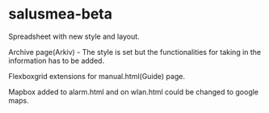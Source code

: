 # salusmea-beta


Spreadsheet with new style and layout.


Archive page(Arkiv) - The style is set but the functionalities for taking in the information has to be added.


Flexboxgrid extensions for manual.html(Guide) page.


Mapbox added to alarm.html and on wlan.html could be changed to google maps.
